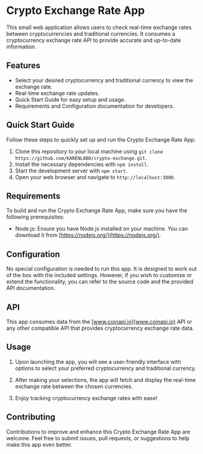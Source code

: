 # Crypto Exchange Rate App

This small web application allows users to check real-time exchange rates between cryptocurrencies and traditional currencies. It consumes a cryptocurrency exchange rate API to provide accurate and up-to-date information.

## Features

- Select your desired cryptocurrency and traditional currency to view the exchange rate.
- Real-time exchange rate updates.
- Quick Start Guide for easy setup and usage.
- Requirements and Configuration documentation for developers.

## Quick Start Guide

Follow these steps to quickly set up and run the Crypto Exchange Rate App:

1. Clone this repository to your local machine using `git clone https://github.com/KARENLABO/crypto-exchange.git`.
2. Install the necessary dependencies with `npm install`.
3. Start the development server with `npm start`.
4. Open your web browser and navigate to `http://localhost:3000`.

## Requirements

To build and run the Crypto Exchange Rate App, make sure you have the following prerequisites:

- Node.js: Ensure you have Node.js installed on your machine. You can download it from [https://nodejs.org/](https://nodejs.org/).

## Configuration

No special configuration is needed to run this app. It is designed to work out of the box with the included settings. However, if you wish to customize or extend the functionality, you can refer to the source code and the provided API documentation.

## API

This app consumes data from the [www.coinapi.io](www.coinapi.io) API or any other compatible API that provides cryptocurrency exchange rate data.
## Usage

1. Upon launching the app, you will see a user-friendly interface with options to select your preferred cryptocurrency and traditional currency.

2. After making your selections, the app will fetch and display the real-time exchange rate between the chosen currencies.

3. Enjoy tracking cryptocurrency exchange rates with ease!

## Contributing

Contributions to improve and enhance this Crypto Exchange Rate App are welcome. Feel free to submit issues, pull requests, or suggestions to help make this app even better.

